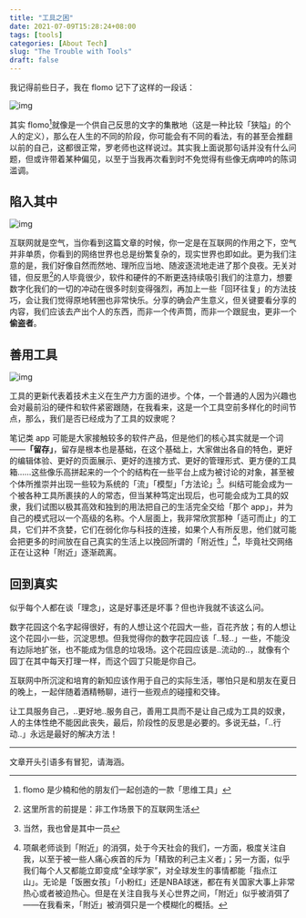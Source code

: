 ```yaml
---
title: "工具之困"
date: 2021-07-09T15:28:24+08:00
tags: [tools]
categories: [About Tech]
slug: "The Trouble with Tools"
draft: false
---
```


我记得前些日子，我在 flomo 记下了这样的一段话：

![img](https://cdn.sspai.com/2021/07/01/06ac5d58caa49fbac9f4ddf680173cc4.png "关于「意志力」")

其实 flomo[^1]就像是一个供自己反思的文字的集散地（这是一种比较「狭隘」的个人的定义），那么在人生的不同的阶段，你可能会有不同的看法，有的甚至会推翻以前的自己，这都很正常，罗老师也这样说过。其实我上面说那句话并没有什么问题，但或许带着某种偏见，以至于当我再次看到时不免觉得有些像无病呻吟的陈词滥调。

## 陷入其中

![img](https://cdn.sspai.com/2021/07/01/1012d5057b9a6f1e142c5d997b71bdc8.jpeg)

互联网就是空气，当你看到这篇文章的时候，你一定是在互联网的作用之下，空气并非单质，你看到的网络世界也总是纷繁复杂的，现实世界也即如此。更为我们注意的是，我们好像自然而然地、理所应当地、随波逐流地走进了那个良夜。无关对错，但反思[^2]的人毕竟很少，软件和硬件的不断更迭持续吸引我们的注意力，想要数字化我们的一切的冲动在很多时刻变得强烈，再加上一些「回环往复」的方法技巧，会让我们觉得原地转圈也非常快乐。分享的确会产生意义，但关键要看分享的内容，我们应该去产出个人的东西，而非一个传声筒，而非一个跟屁虫，更非一个**偷盗者**。

## 善用工具

![img](https://cdn.sspai.com/2021/07/01/25e62e5f9421a8662805426f178730c6.jpeg)

工具的更新代表着技术主义在生产力方面的进步。个体，一个普通的人因为兴趣也会对最前沿的硬件和软件紧密跟随，在我看来，这是一个工具空前多样化的时间节点，那么，我们是否已经成为了工具的奴隶呢？

笔记类 app 可能是大家接触较多的软件产品，但是他们的核心其实就是一个词——**「留存」**，留存是根本也是基础，在这个基础上，大家做出各自的特色，更好的编辑体验、更好的页面展示、更好的连接方式、更好的管理形式、更方便的工具箱……这些像乐高拼起来的一个个的结构在一些平台上成为被讨论的对象，甚至被个体所推崇并出现一些较为系统的「流」「模型」「方法论」[^3]。纠结可能会成为一个被各种工具所裹挟的人的常态，但当某种笃定出现后，也可能会成为工具的奴隶，我们试图以极其高效和独到的用法把自己的生活完全交给「那个 app」，并为自己的模式冠以一个高级的名称。个人层面上，我非常欣赏那种「适可而止」的工具，它们并不贪婪，它们在弱化你与科技的连接，如果个人有所反思，他们就可能会把更多的时间放在自己真实的生活上以挽回所谓的「附近性」[^4]，毕竟社交网络正在让这种「附近」逐渐疏离。

## 回到真实

似乎每个人都在谈「理念」，这是好事还是坏事？但也许我就不该这么问。

数字花园这个名字起得很好，有的人想让这个花园大一些，百花齐放；有的人想让这个花园小一些，沉淀思想。但我觉得你的数字花园应该「..轻..」一些，不能没有边际地扩张，也不能成为信息的垃圾场。这个花园应该是..流动的..，就像有个园丁在其中每天打理一样，而这个园丁只能是你自己。

互联网中所沉淀和培育的新知应该作用于自己的实际生活，哪怕只是和朋友在夏日的晚上，一起伴随着酒精畅聊，进行一些观点的碰撞和交锋。

让工具服务自己，..更好地..服务自己，善用工具而不是让自己成为工具的奴隶，人的主体性绝不能因此丧失，最后，阶段性的反思是必要的。多说无益，「..行动..」永远是最好的解决方法！

---

文章开头引语多有冒犯，请海涵。

[^1]:flomo 是少楠和他的朋友们一起创造的一款「思维工具」
[^2]:这里所言的前提是：非工作场景下的互联网生活
[^3]:当然，我也曾是其中一员
[^4]:项飙老师谈到「附近」的消弭，处于今天社会的我们，一方面，极度关注自我，以至于被一些人痛心疾首的斥为「精致的利己主义者」；另一方面，似乎我们每个人又都能立即变成“全球学家”，对全球发生的事情都能「指点江山」。无论是「饭圈女孩」「小粉红」还是NBA球迷，都在有关国家大事上非常热心或者被迫热心。但是在关注自我与关心世界之间，「附近」似乎被消弭了——在我看来，「附近」被消弭只是一个模糊化的概括。

